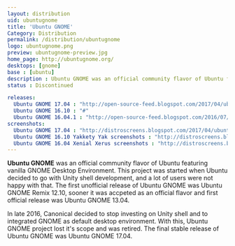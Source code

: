 ```yaml
---
layout: distribution
uid: ubuntugnome
title: 'Ubuntu GNOME'
Category: Distribution
permalink: /distribution/ubuntugnome
logo: ubuntugnome.png
preview: ubuntugnome-preview.jpg
home_page: http://ubuntugnome.org/
desktops: [gnome]
base : [ubuntu]
description : Ubuntu GNOME was an official community flavor of Ubuntu featuring vanilla GNOME shell. Stories, reviews and screenshots of Ubuntu GNOME.
status : Discontinued

releases:
  Ubuntu GNOME 17.04 : "http://open-source-feed.blogspot.com/2017/04/ubuntu-gnome-1704-released-with-latest.html"
  Ubuntu GNOME 16.10 : "#"
  Ubuntu GNOME 16.04.1 : "http://open-source-feed.blogspot.com/2016/07/ubuntu-gnome-16041-released.html"
screenshots:
  Ubuntu GNOME 17.04 : "http://distroscreens.blogspot.com/2017/04/ubuntu-gnome-1704-zesty-zapus.html"
  Ubuntu GNOME 16.10 Yakkety Yak screenshots : "http://distroscreens.blogspot.com/2016/10/ubuntu-gnome-1610-yakkety-yak.html"
  Ubuntu GNOME 16.04 Xenial Xerus screenshots : "http://distroscreens.blogspot.com/2016/04/ubuntu-gnome-1604-xenial-xerus.html"
---
```


**Ubuntu GNOME** was an official community flavor of Ubuntu featuring vanilla GNOME Desktop Environment. This project was started when Ubuntu decided to go with Unity shell development, and a lot of users were not happy with that. The first unofficial release of Ubuntu GNOME was Ubuntu GNOME Remix 12.10, sooner it was accpeted as an official flavor and first official release was Ubuntu GNOME 13.04.

In late 2016, Canonical decided to stop investing on Unity shell and to integrated GNOME as default desktop environment. With this, Ubuntu GNOME project lost it's scope and was retired. The final stable release of Ubuntu GNOME was Ubuntu GNOME 17.04.